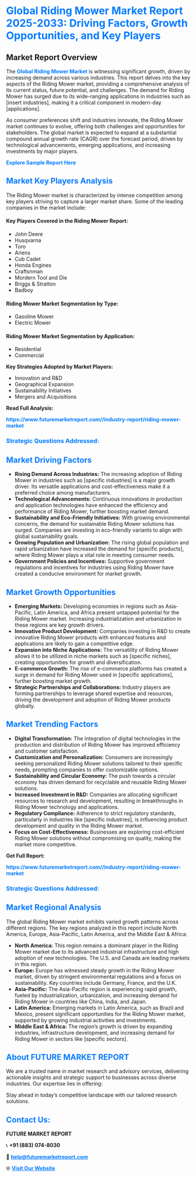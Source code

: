 <h1 style="color: #007BFF;">Global Riding Mower Market Report 2025-2033: Driving Factors, Growth Opportunities, and Key Players</h1>

<section id="overview">
<h2>Market Report Overview</h2>
<p>The <a href="https://www.futuremarketreport.com//industry-report/riding-mower-market" style="color: #007BFF; text-decoration: none;"><strong>Global Riding Mower Market</strong></a> is witnessing significant growth, driven by increasing demand across various industries. This report delves into the key aspects of the Riding Mower market, providing a comprehensive analysis of its current status, future potential, and challenges. The demand for Riding Mower has surged due to its wide-ranging applications in industries such as [insert industries], making it a critical component in modern-day [applications].</p>
<p>As consumer preferences shift and industries innovate, the Riding Mower market continues to evolve, offering both challenges and opportunities for stakeholders. The global market is expected to expand at a substantial compound annual growth rate (CAGR) over the forecast period, driven by technological advancements, emerging applications, and increasing investments by major players.</p>
</section>

<section id="overview">
<p><a href="https://www.futuremarketreport.com//request-sample/reportId=86787" style="color: #007BFF; text-decoration: none;"><strong>Explore Sample Report Here</strong></a></p>
</section>

<section id="key-players">
<h2 style="color: #007BFF;">Market Key Players Analysis</h2>
<p>The Riding Mower market is characterized by intense competition among key players striving to capture a larger market share. Some of the leading companies in the market include:</p>
<h4>Key Players Covered in the Riding Mower Report:</h4>
<ul><li>John Deere</li><li>Husqvarna</li><li>Toro</li><li>Ariens</li><li>Cub Cadet</li><li>Honda Engines</li><li>Craftsnman</li><li>Mordern Tool and Die</li><li>Briggs &amp; Stratton</li><li>Badboy</li></ul>
<h4>Riding Mower Market Segmentation by Type:</h4>
<ul><li>Gasoline Mower</li><li>Electric Mower</li></ul>

<h4>Riding Mower Market Segmentation by Application:</h4>
<ul><li>Residential</li><li>Commercial</li></ul>
<p><strong>Key Strategies Adopted by Market Players:</strong></p>
<ul>
<li>Innovation and R&D</li>
<li>Geographical Expansion</li>
<li>Sustainability Initiatives</li>
<li>Mergers and Acquisitions</li>
</ul>
</section>

<section>
<p><strong>Read Full Analysis: </strong></p><a href="https://www.futuremarketreport.com//industry-report/riding-mower-market" style="color: #007BFF; text-decoration: none;"><strong>https://www.futuremarketreport.com//industry-report/riding-mower-market</strong></a>
<h3 style="color: #007BFF;">Strategic Questions Addressed:</h3>
</section>

<section id="driving-factors">
<h2 style="color: #007BFF;">Market Driving Factors</h2>
<ul>
<li><strong>Rising Demand Across Industries:</strong> The increasing adoption of Riding Mower in industries such as [specific industries] is a major growth driver. Its versatile applications and cost-effectiveness make it a preferred choice among manufacturers.</li>
<li><strong>Technological Advancements:</strong> Continuous innovations in production and application technologies have enhanced the efficiency and performance of Riding Mower, further boosting market demand.</li>
<li><strong>Sustainability and Eco-Friendly Initiatives:</strong> With growing environmental concerns, the demand for sustainable Riding Mower solutions has surged. Companies are investing in eco-friendly variants to align with global sustainability goals.</li>
<li><strong>Growing Population and Urbanization:</strong> The rising global population and rapid urbanization have increased the demand for [specific products], where Riding Mower plays a vital role in meeting consumer needs.</li>
<li><strong>Government Policies and Incentives:</strong> Supportive government regulations and incentives for industries using Riding Mower have created a conducive environment for market growth.</li>
</ul>
</section>

<section id="growth-opportunities">
<h2 style="color: #007BFF;">Market Growth Opportunities</h2>
<ul>
<li><strong>Emerging Markets:</strong> Developing economies in regions such as Asia-Pacific, Latin America, and Africa present untapped potential for the Riding Mower market. Increasing industrialization and urbanization in these regions are key growth drivers.</li>
<li><strong>Innovative Product Development:</strong> Companies investing in R&D to create innovative Riding Mower products with enhanced features and applications are likely to gain a competitive edge.</li>
<li><strong>Expansion into Niche Applications:</strong> The versatility of Riding Mower allows it to be utilized in niche markets such as [specific niches], creating opportunities for growth and diversification.</li>
<li><strong>E-commerce Growth:</strong> The rise of e-commerce platforms has created a surge in demand for Riding Mower used in [specific applications], further boosting market growth.</li>
<li><strong>Strategic Partnerships and Collaborations:</strong> Industry players are forming partnerships to leverage shared expertise and resources, driving the development and adoption of Riding Mower products globally.</li>
</ul>
</section>

<section id="trending-factors">
<h2 style="color: #007BFF;">Market Trending Factors</h2>
<ul>
<li><strong>Digital Transformation:</strong> The integration of digital technologies in the production and distribution of Riding Mower has improved efficiency and customer satisfaction.</li>
<li><strong>Customization and Personalization:</strong> Consumers are increasingly seeking personalized Riding Mower solutions tailored to their specific needs, prompting companies to offer customizable options.</li>
<li><strong>Sustainability and Circular Economy:</strong> The push towards a circular economy has driven demand for recyclable and reusable Riding Mower solutions.</li>
<li><strong>Increased Investment in R&D:</strong> Companies are allocating significant resources to research and development, resulting in breakthroughs in Riding Mower technology and applications.</li>
<li><strong>Regulatory Compliance:</strong> Adherence to strict regulatory standards, particularly in industries like [specific industries], is influencing product development and quality in the Riding Mower market.</li>
<li><strong>Focus on Cost-Effectiveness:</strong> Businesses are exploring cost-efficient Riding Mower solutions without compromising on quality, making the market more competitive.</li>
</ul>
</section>

<section>
<p><strong>Get Full Report: </strong></p><a href="https://www.futuremarketreport.com//industry-report/riding-mower-market" style="color: #007BFF; text-decoration: none;"><strong>https://www.futuremarketreport.com//industry-report/riding-mower-market</strong></a>
<h3 style="color: #007BFF;">Strategic Questions Addressed:</h3>
</section>


<section id="regional-analysis">
<h2 style="color: #007BFF;">Market Regional Analysis</h2>
<p>The global Riding Mower market exhibits varied growth patterns across different regions. The key regions analyzed in this report include North America, Europe, Asia-Pacific, Latin America, and the Middle East & Africa:</p>
<ul>
<li><strong>North America:</strong> This region remains a dominant player in the Riding Mower market due to its advanced industrial infrastructure and high adoption of new technologies. The U.S. and Canada are leading markets in this region.</li>
<li><strong>Europe:</strong> Europe has witnessed steady growth in the Riding Mower market, driven by stringent environmental regulations and a focus on sustainability. Key countries include Germany, France, and the U.K.</li>
<li><strong>Asia-Pacific:</strong> The Asia-Pacific region is experiencing rapid growth, fueled by industrialization, urbanization, and increasing demand for Riding Mower in countries like China, India, and Japan.</li>
<li><strong>Latin America:</strong> Emerging markets in Latin America, such as Brazil and Mexico, present significant opportunities for the Riding Mower market, supported by growing industrial activities and investments.</li>
<li><strong>Middle East & Africa:</strong> The region’s growth is driven by expanding industries, infrastructure development, and increasing demand for Riding Mower in sectors like [specific sectors].</li>
</ul>
</section>

<footer>
<h2 style="color: #007BFF;">About FUTURE MARKET REPORT</h2>
<p>We are a trusted name in market research and advisory services, delivering actionable insights and strategic support to businesses across diverse industries. Our expertise lies in offering:</p>

<p>Stay ahead in today’s competitive landscape with our tailored research solutions.</p>

<h2 style="color: #007BFF;">Contact Us:</h2>
<p><strong>FUTURE MARKET REPORT</strong></p>
<p>📞 <strong>+91 (883) 074-8030</strong></p>
<p>📧 <strong><a href="mailto:help@futuremarketreport.com" style="color: #007BFF;">help@futuremarketreport.com</a></strong></p>
<p>🌐 <strong><a href="https://www.futuremarketreport.com/" style="color: #007BFF;">Visit Our Website</a></strong></p>
</footer>
